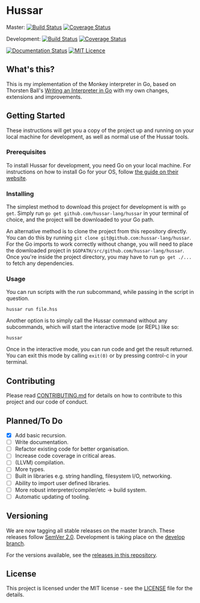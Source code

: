 # Hussar

Master: [![Build Status](https://travis-ci.org/hussar-lang/hussar.svg?branch=master)](https://travis-ci.org/hussar-lang/hussar)
[![Coverage Status](https://coveralls.io/repos/github/hussar-lang/hussar/badge.svg?branch=master)](https://coveralls.io/github/hussar-lang/hussar?branch=master)

Development: [![Build Status](https://travis-ci.org/hussar-lang/hussar.svg?branch=develop)](https://travis-ci.org/hussar-lang/hussar)
[![Coverage Status](https://coveralls.io/repos/github/hussar-lang/hussar/badge.svg?branch=develop)](https://coveralls.io/github/hussar-lang/hussar?branch=develop)

[![Documentation Status](https://readthedocs.org/projects/kmonkey/badge/?version=latest)](http://kmonkey.readthedocs.io/en/latest/?badge=latest) [![MIT Licence](https://badges.frapsoft.com/os/mit/mit.svg?v=103)](https://opensource.org/licenses/mit-license.php)

## What's this?

This is my implementation of the Monkey interpreter in Go, based on Thorsten Ball's [Writing an Interpreter in Go](https://interpreterbook.com/) with my own changes, extensions and improvements.

## Getting Started

These instructions will get you a copy of the project up and running on your local machine for development, as well as normal use of the Hussar tools.

### Prerequisites

To install Hussar for development, you need Go on your local machine. For instructions on how to install Go for your OS, follow [the guide on their website](https://golang.org/doc/install).

### Installing

The simplest method to download this project for development is with `go get`. Simply run `go get github.com/hussar-lang/hussar` in your terminal of choice, and the project will be downloaded to your Go path.

An alternative method is to clone the project from this repository directly. You can do this by running `git clone git@github.com:hussar-lang/hussar`. For the Go imports to work correctly without change, you will need to place the downloaded project in `$GOPATH/src/github.com/hussar-lang/hussar`. Once you're inside the project directory, you may have to run `go get ./...` to fetch any dependencies.

<!--If you only need the Hussar tools, without the code, you will soon be able to download and install it simply by executing `curl get.hussar.io | sh`, which will ask you for several options and install the right version automatically. -- shhhh, this is coming soon!  -->

### Usage

You can run scripts with the _run_ subcommand, while passing in the script in question.

```
hussar run file.hss
```

Another option is to simply call the Hussar command without any subcommands, which will start the interactive mode (or REPL) like so:

```
hussar
```

Once in the interactive mode, you can run code and get the result returned. You can exit this mode by calling `exit(0)` or by pressing control-c in your terminal.

## Contributing

Please read [CONTRIBUTING.md](.github/CONTRIBUTING.md) for details on how to contribute to this project and our code of conduct.

## Planned/To Do

- [x] Add basic recursion.
- [ ] Write documentation.
- [ ] Refactor existing code for better organisation.
- [ ] Increase code coverage in critical areas.
- [ ] (LLVM) compilation.
- [ ] More types.
- [ ] Built in libraries e.g. string handling, filesystem I/O, networking.
- [ ] Ability to import user defined libraries.
- [ ] More robust interpreter/compiler/etc -> build system.
- [ ] Automatic updating of tooling.

## Versioning

We are now tagging all stable releases on the master branch. These releases follow [SemVer 2.0](https://semver.org/spec/v2.0.0.html). Development is taking place on the [develop branch](https://github.com/hussar-lang/hussar/tree/develop).

For the versions available, see the [releases in this repository](https://github.com/hussar-lang/hussar/releases).

## License

This project is licensed under the MIT license - see the [LICENSE](LICENSE) file for the details.
